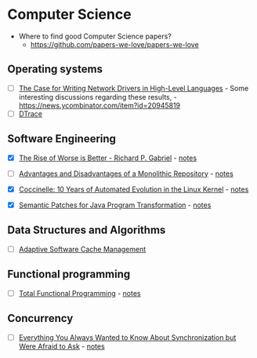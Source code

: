 # Computer Science

- Where to find good Computer Science papers?
  - <https://github.com/papers-we-love/papers-we-love>

## Operating systems

- [ ] [The Case for Writing Network Drivers in High-Level Languages](https://www.net.in.tum.de/fileadmin/bibtex/publications/papers/the-case-for-writing-network-drivers-in-high-level-languages.pdf) - Some interesting discussions regarding these results, - <https://news.ycombinator.com/item?id=20945819> 
- [ ] [DTrace](https://www.usenix.org/legacy/event/usenix04/tech/general/cantrill.html)

## Software Engineering

- [x] [The Rise of Worse is Better - Richard P. Gabriel](https://web.mit.edu/6.033/www/papers/Worse_is_Better.pdf) - [notes](rise-of-worse-is-better.md)
- [ ] [Advantages and Disadvantages of a Monolithic Repository](https://people.engr.ncsu.edu/ermurph3/papers/seip18.pdf) - [notes](monorepos-seip18.md)
- [x] [Coccinelle: 10 Years of Automated Evolution in the Linux Kernel](https://hal.inria.fr/hal-01853271/document) - [notes](coccinelle.md)
- [x] [Semantic Patches for Java Program Transformation](https://drops.dagstuhl.de/opus/volltexte/2019/10814/pdf/LIPIcs-ECOOP-2019-22.pdf) - [notes](coccinelle.md)


## Data Structures and Algorithms

- [ ] [Adaptive Software Cache Management](https://dl.acm.org/doi/10.1145/3274808.3274816)

## Functional programming

- [ ] [Total Functional Programming](http://www.jucs.org/jucs_10_7/total_functional_programming/jucs_10_07_0751_0768_turner.pdf) - [notes](total-fp-turner.md)

## Concurrency

- [ ] [Everything You Always Wanted to Know About Synchronization but Were Afraid to Ask](http://sigops.org/s/conferences/sosp/2013/papers/p33-david.pdf) - [notes](everything-about-synchronization.md)
